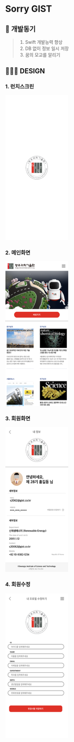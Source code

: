 # Sorry GIST
## 📄 개발동기
> 1. Swift 개발능력 향상
> 2. DB 없이 정보 일시 저장
> 3. 꿈의 모교를 알리기

## 👩🏻‍🎨 DESIGN
### 1. 런치스크린

<img width="200px" height="455px" src="./img/1.png">

### 2. 메인화면

<img width="200px" height="455px" src="./img/2.png">

### 3. 회원화면

<img width="200px" height="455px" src="./img/3.png">

### 4. 회원수정

<img width="200px" height="455px" src="./img/4.png">